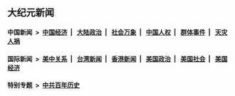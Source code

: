 ## 大纪元新闻

#### 中国新闻 &nbsp;>&nbsp; [中国经济](indexes/ncid283/README.md?08291645) &nbsp;| &nbsp; [大陆政治](indexes/ncid277/README.md?08291645) &nbsp;| &nbsp; [社会万象](indexes/ncid282/README.md?08291645) &nbsp;| &nbsp; [中国人权](indexes/ncid278/README.md?08291645) &nbsp;| &nbsp; [群体事件](indexes/ncid279/README.md?08291645) &nbsp;| &nbsp; [天灾人祸](indexes/ncid280/README.md?08291645)

#### 国际新闻 &nbsp;>&nbsp; [美中关系](indexes/nf1412576/README.md?08291645) &nbsp;| &nbsp; [台湾新闻](indexes/ncid1349361/README.md?08291645) &nbsp;| &nbsp; [香港新闻](indexes/ncid1349362/README.md?08291645) &nbsp;| &nbsp; [美国政治](indexes/ncid1078159/README.md?08291645) &nbsp;| &nbsp; [美国社会](indexes/ncid1078160/README.md?08291645) &nbsp;| &nbsp; [美国经济](indexes/ncid1078158/README.md?08291645)

#### 特别专题 &nbsp;>&nbsp; [中共百年历史](https://github.com/epoch-news/epoch-special/blob/master/README.md?08291645)  
